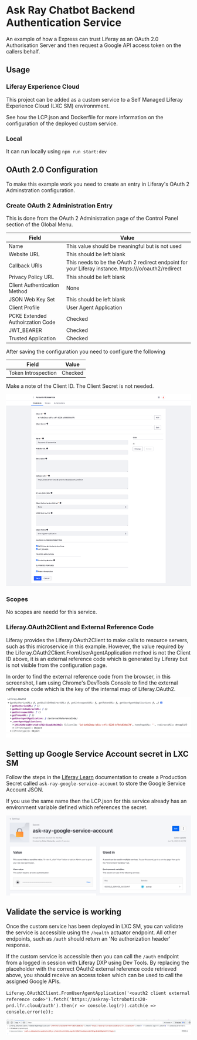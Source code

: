 # Ask Ray Chatbot Backend Authentication Service
An example of how a Express can trust Liferay as an OAuth 2.0 Authorisation Server and then request a Google API access token on the callers behalf.

## Usage
### Liferay Experience Cloud
This project can be added as a custom service to a Self Managed Liferay Experience Cloud (LXC SM) environnment.

See how the LCP.json and Dockerfile for more information on the configuration of the deployed custom service.

### Local
It can run locally using `npm run start:dev`

## OAuth 2.0 Configuration
To make this example work you need to create an entry in Liferay's OAuth 2 Adminstration configuration.

### Create OAuth 2 Administration Entry

This is done from the OAuth 2 Administration page of the Control Panel section of the Global Menu.

Field | Value
--- | ---
Name | This value should be meaningful but is not used
Website URL | This should be left blank
Callback URIs | This needs to be the OAuth 2 redirect endpoint for your Liferay instance. https://<liferay host>/o/oauth2/redirect
Privacy Policy URL | This should be left blank
Client Authentication Method | None
JSON Web Key Set | This should be left blank
Client Profile | User Agent Application
PCKE Extended Authoirzation Code | Checked
JWT_BEARER | Checked
Trusted Application | Checked

After saving the configuration you need to configure the following

Field | Value
--- | ---
Token Introspection | Checked

Make a note of the Client ID. The Client Secret is not needed.

![Sample configuration](images/oauth2-sample-configuration.png)

### Scopes

No scopes are needd for this service.

### Liferay.OAuth2Client and External Reference Code

Liferay provides the Liferay.OAuth2Client to make calls to resource servers, such as this microservice in this example. However, the value required by the Liferay.OAuth2Client.FromUserAgentApplication method is not the Client ID above, it is an external reference code which is generated by Liferay but is not visible from the configuration page.

In order to find the external reference code from the browser, in this screenshot, I am using Chrome's DevTools Console to find the external reference code which is the key of the internal map of Liferay.OAuth2.

![Obtain the external reference code](images/obtain-external-reference-code.png)

## Setting up Google Service Account secret in LXC SM

Follow the steps in the [Liferay Learn](https://learn.liferay.com/w/liferay-cloud/infrastructure-and-operations/security/managing-secure-environment-variables-with-secrets) documentation to create a Production Secret called `ask-ray-google-service-account` to store the Google Service Account JSON.

If you use the same name then the LCP.json for this service already has an environment variable defined which references the secret.

![Configuring the Google Service Account secret in Production](images/google-service-account-secret.png)

## Validate the service is working

Once the custom service has been deployed in LXC SM, you can validate the service is accessible using the `/health` actuator endpoint. All other endpoints, such as `/auth` should return an 'No authorization header' response.

If the custom service is accessible then you can call the `/auth` endpoint from a logged in session with Liferay DXP using Dev Tools. By replacing the placeholder with the correct OAuth2 external reference code retrieved above, you should receive an access token which can be used to call the assigned Google APIs.

`Liferay.OAuth2Client.FromUserAgentApplication('<oauth2 client external reference code>').fetch('https://askray-lctrobotics20-prd.lfr.cloud/auth').then(r => console.log(r)).catch(e => console.error(e));`

![Use Dev Tools to validate the service is working](images/validate-service-is-working.png)
